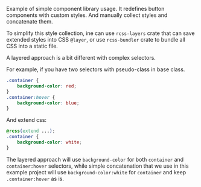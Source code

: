 Example of simple component library usage.
It redefines button components with custom styles.
And manually collect styles and concatenate them.

To simplify this style collection, ine can use `rcss-layers` crate that can save extended styles into CSS `@layer`, or use `rcss-bundler` crate to bundle all CSS into a static file.

A layered approach is a bit different with complex selectors.

For example, if you have two selectors with pseudo-class in base class.
    
```css
.container {
    background-color: red;
}
.container:hover {
    background-color: blue;
}
```
And extend css:
```css
@rcss(extend ...);
.container {
    background-color: white;
}
```
The layered approach will use `background-color` for both `container` and `container:hover` selectors, while simple concatenation that we use in this example project will use `background-color:white` for `container` and keep `.container:hover` as is. 
